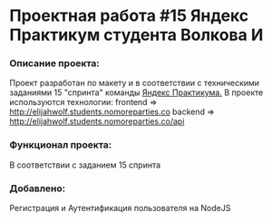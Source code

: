 # **Проектная работа #15 Яндекс Практикум студента Волкова И**

### Описание проекта:
Проект разработан по макету и в соответствии с техническими заданиями 15 "спринта" команды [Яндекс Практикума.](https://praktikum.yandex.ru) 
В проекте используются технологии:
frontend => http://elijahwolf.students.nomoreparties.co 
backend => http://elijahwolf.students.nomoreparties.co/api


### Функционал проекта:
В соответствии с заданием 15 спринта

### Добавлено:
Регистрация и Аутентификация пользователя на NodeJS
